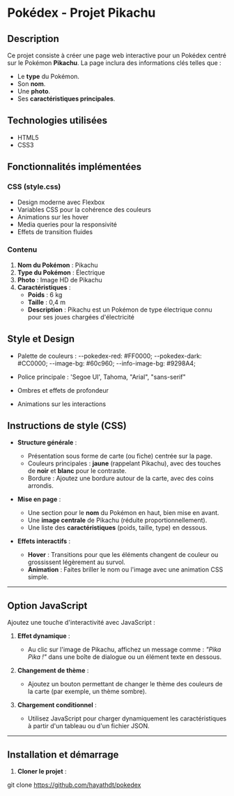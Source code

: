 # **Pokédex - Projet Pikachu**

## **Description**
Ce projet consiste à créer une page web interactive pour un Pokédex centré sur le Pokémon **Pikachu**. La page inclura des informations clés telles que :  
- Le **type** du Pokémon.  
- Son **nom**.  
- Une **photo**.  
- Ses **caractéristiques principales**.  

## **Technologies utilisées**
- HTML5
- CSS3

## **Fonctionnalités implémentées**

### **CSS (style.css)**
- Design moderne avec Flexbox
- Variables CSS pour la cohérence des couleurs
- Animations sur les hover
- Media queries pour la responsivité
- Effets de transition fluides

### **Contenu**
1. **Nom du Pokémon** : Pikachu  
2. **Type du Pokémon** : Électrique  
3. **Photo** : Image HD de Pikachu  
4. **Caractéristiques** :  
   - **Poids** : 6 kg  
   - **Taille** : 0,4 m  
   - **Description** : Pikachu est un Pokémon de type électrique connu pour ses joues chargées d'électricité

## **Style et Design**
- Palette de couleurs :
    --pokedex-red: #FF0000;
    --pokedex-dark: #CC0000;
    --image-bg: #60c960;
    --info-image-bg: #9298A4;

- Police principale : 'Segoe UI', Tahoma, "Arial", "sans-serif"
- Ombres et effets de profondeur
- Animations sur les interactions

## **Instructions de style (CSS)**

- **Structure générale** :  
  - Présentation sous forme de carte (ou fiche) centrée sur la page.  
  - Couleurs principales : **jaune** (rappelant Pikachu), avec des touches de **noir** et **blanc** pour le contraste.  
  - Bordure : Ajoutez une bordure autour de la carte, avec des coins arrondis.  

- **Mise en page** :  
  - Une section pour le **nom** du Pokémon en haut, bien mise en avant.  
  - Une **image centrale** de Pikachu (réduite proportionnellement).  
  - Une liste des **caractéristiques** (poids, taille, type) en dessous.  

- **Effets interactifs** :  
  - **Hover** : Transitions pour que les éléments changent de couleur ou grossissent légèrement au survol.  
  - **Animation** : Faites briller le nom ou l'image avec une animation CSS simple.

---

## **Option JavaScript**

Ajoutez une touche d'interactivité avec JavaScript :  
1. **Effet dynamique** :  
   - Au clic sur l'image de Pikachu, affichez un message comme : *"Pika Pika !"* dans une boîte de dialogue ou un élément texte en dessous.  

2. **Changement de thème** :  
   - Ajoutez un bouton permettant de changer le thème des couleurs de la carte (par exemple, un thème sombre).  

3. **Chargement conditionnel** :  
   - Utilisez JavaScript pour charger dynamiquement les caractéristiques à partir d'un tableau ou d'un fichier JSON.

---

## **Installation et démarrage**

1. **Cloner le projet** :

git clone https://github.com/hayathdt/pokedex

